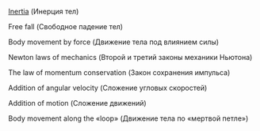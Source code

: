 [Inertia](https://github.com/IvanSboev/demo.online.PSU/tree/master/Chapter-1/Inertia/demo-1) (Инерция тел) 

Free fall (Свободное падение тел)

Body movement by force (Движение тела под влиянием силы)

Newton laws of mechanics (Второй и третий законы механики Ньютона)

The law of momentum conservation (Закон сохранения импульса)

Addition of angular velocity (Сложение угловых скоростей)

Addition of motion (Сложение движений)

Body movement along the «loop» (Движение тела по «мертвой петле»)
